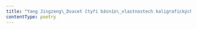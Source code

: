 ```yaml
---
title: "Yang Jingzeng\_Dvacet čtyři básnío\_vlastnostech kaligrafických"
contentType: poetry
---
```



